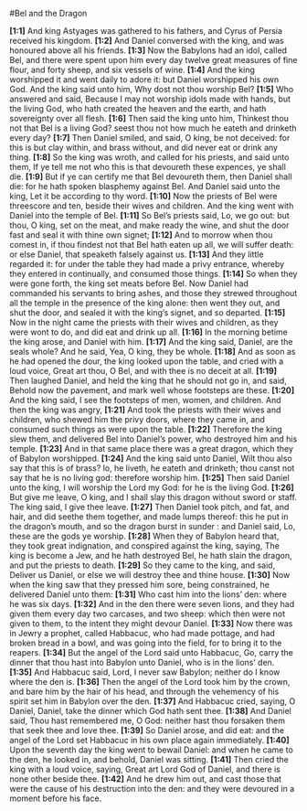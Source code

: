 #Bel and the Dragon

**[1:1]** And king Astyages was gathered to his fathers, and Cyrus of Persia received his kingdom.
**[1:2]** And Daniel conversed with the king, and was honoured above all his friends.
**[1:3]** Now the Babylons had an idol, called Bel, and there were spent upon him every day twelve great measures of fine flour, and forty sheep, and six vessels of wine.
**[1:4]** And the king worshipped it and went daily to adore it: but Daniel worshipped his own God. And the king said unto him, Why dost not thou worship Bel?
**[1:5]** Who answered and said, Because I may not worship idols made with hands, but the living God, who hath created the heaven and the earth, and hath sovereignty over all flesh.
**[1:6]** Then said the king unto him, Thinkest thou not that Bel is a living God? seest thou not how much he eateth and drinketh every day?
**[1:7]** Then Daniel smiled, and said, O king, be not deceived: for this is but clay within, and brass without, and did never eat or drink any thing.
**[1:8]** So the king was wroth, and called for his priests, and said unto them, If ye tell me not who this is that devoureth these expences, ye shall die.
**[1:9]** But if ye can certify me that Bel devoureth them, then Daniel shall die: for he hath spoken blasphemy against Bel. And Daniel said unto the king, Let it be according to thy word.
**[1:10]** Now the priests of Bel were threescore and ten, beside their wives and children. And the king went with Daniel into the temple of Bel.
**[1:11]** So Bel’s priests said, Lo, we go out: but thou, O king, set on the meat, and make ready the wine, and shut the door fast and seal it with thine own signet;
**[1:12]** And to morrow when thou comest in, if thou findest not that Bel hath eaten up all, we will suffer death: or else Daniel, that speaketh falsely against us.
**[1:13]** And they little regarded it: for under the table they had made a privy entrance, whereby they entered in continually, and consumed those things.
**[1:14]** So when they were gone forth, the king set meats before Bel. Now Daniel had commanded his servants to bring ashes, and those they strewed throughout all the temple in the presence of the king alone: then went they out, and shut the door, and sealed it with the king’s signet, and so departed.
**[1:15]** Now in the night came the priests with their wives and children, as they were wont to do, and did eat and drink up all.
**[1:16]** In the morning betime the king arose, and Daniel with him.
**[1:17]** And the king said, Daniel, are the seals whole? And he said, Yea, O king, they be whole.
**[1:18]** And as soon as he had opened the dour, the king looked upon the table, and cried with a loud voice, Great art thou, O Bel, and with thee is no deceit at all.
**[1:19]** Then laughed Daniel, and held the king that he should not go in, and said, Behold now the pavement, and mark well whose footsteps are these.
**[1:20]** And the king said, I see the footsteps of men, women, and children. And then the king was angry,
**[1:21]** And took the priests with their wives and children, who shewed him the privy doors, where they came in, and consumed such things as were upon the table.
**[1:22]** Therefore the king slew them, and delivered Bel into Daniel’s power, who destroyed him and his temple.
**[1:23]** And in that same place there was a great dragon, which they of Babylon worshipped.
**[1:24]** And the king said unto Daniel, Wilt thou also say that this is of brass? lo, he liveth, he eateth and drinketh; thou canst not say that he is no living god: therefore worship him.
**[1:25]** Then said Daniel unto the king, I will worship the Lord my God: for he is the living God.
**[1:26]** But give me leave, O king, and I shall slay this dragon without sword or staff. The king said, I give thee leave.
**[1:27]** Then Daniel took pitch, and fat, and hair, and did seethe them together, and made lumps thereof: this he put in the dragon’s mouth, and so the dragon burst in sunder : and Daniel said, Lo, these are the gods ye worship.
**[1:28]** When they of Babylon heard that, they took great indignation, and conspired against the king, saying, The king is become a Jew, and he hath destroyed Bel, he hath slain the dragon, and put the priests to death.
**[1:29]** So they came to the king, and said, Deliver us Daniel, or else we will destroy thee and thine house.
**[1:30]** Now when the king saw that they pressed him sore, being constrained, he delivered Daniel unto them:
**[1:31]** Who cast him into the lions’ den: where he was six days.
**[1:32]** And in the den there were seven lions, and they had given them every day two carcases, and two sheep: which then were not given to them, to the intent they might devour Daniel.
**[1:33]** Now there was in Jewry a prophet, called Habbacuc, who had made pottage, and had broken bread in a bowl, and was going into the field, for to bring it to the reapers.
**[1:34]** But the angel of the Lord said unto Habbacuc, Go, carry the dinner that thou hast into Babylon unto Daniel, who is in the lions’ den.
**[1:35]** And Habbacuc said, Lord, I never saw Babylon; neither do I know where the den is.
**[1:36]** Then the angel of the Lord took him by the crown, and bare him by the hair of his head, and through the vehemency of his spirit set him in Babylon over the den.
**[1:37]** And Habbacuc cried, saying, O Daniel, Daniel, take the dinner which God hath sent thee.
**[1:38]** And Daniel said, Thou hast remembered me, O God: neither hast thou forsaken them that seek thee and love thee.
**[1:39]** So Daniel arose, and did eat: and the angel of the Lord set Habbacuc in his own place again immediately.
**[1:40]** Upon the seventh day the king went to bewail Daniel: and when he came to the den, he looked in, and behold, Daniel was sitting.
**[1:41]** Then cried the king with a loud voice, saying, Great art Lord God of Daniel, and there is none other beside thee.
**[1:42]** And he drew him out, and cast those that were the cause of his destruction into the den: and they were devoured in a moment before his face.
